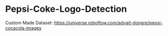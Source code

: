 # Pepsi-Coke-Logo-Detection

Custom Made Dataset: https://universe.roboflow.com/advait-dongre/pepsi-cocacola-images
